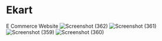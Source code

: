 # Ekart
 E Commerce Website
 ![Screenshot (362)](https://user-images.githubusercontent.com/82997045/130134405-06244293-adf0-4b2f-8ded-e728a70324d9.png)
![Screenshot (361)](https://user-images.githubusercontent.com/82997045/130134419-3a66692b-127e-483a-a2a2-7f053ce57de2.png)
![Screenshot (359)](https://user-images.githubusercontent.com/82997045/129441788-0c714b01-e958-4001-ac66-95438d9102f2.png)
![Screenshot (360)](https://user-images.githubusercontent.com/82997045/129441789-3621a3f2-929f-4382-a230-670dea39c6c1.png)
